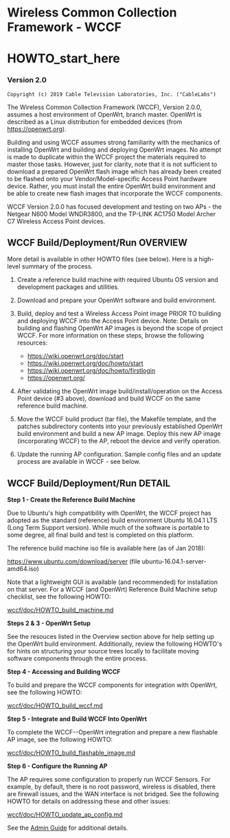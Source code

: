 # Wireless Common Collection Framework - WCCF

# HOWTO_start_here

### Version 2.0

`Copyright (c) 2019 Cable Television Laboratories, Inc. ("CableLabs")`

The Wireless Common Collection Framework (WCCF), Version 2.0.0, assumes a host environment of OpenWrt, branch master.  OpenWrt is described as a Linux distribution for embedded devices (from https://openwrt.org).  

Building and using WCCF assumes strong familiarity with the mechanics of installing OpenWrt and building and deploying OpenWrt images.  No attempt is made to duplicate within the WCCF project the materials required to master those tasks.  However, just for clarity, note that it is not sufficient to download a prepared OpenWrt flash image which has already been created to be flashed onto your Vendor/Model-specific Access Point hardware device.  Rather, you must install the entire OpenWrt build environment and be able to create new flash images that incorporate the WCCF components.

WCCF Version 2.0.0 has focused development and testing on two APs - the Netgear N600 Model WNDR3800, and the TP-LINK AC1750 Model Archer C7 Wireless Access Point devices.


## WCCF Build/Deployment/Run OVERVIEW

More detail is available in other HOWTO files (see below).  Here is a high-level summary of the process.

1. Create a reference build machine with required Ubuntu OS version and development packages and utilities.

2. Download and prepare your OpenWrt software and build environment.

3. Build, deploy and test a Wireless Access Point image PRIOR TO building and deploying WCCF into the Access Point device.  Note: Details on building and flashing OpenWrt AP images is beyond the scope of project WCCF.  For more information on these steps, browse the following resources:

    - https://wiki.openwrt.org/doc/start
    - https://wiki.openwrt.org/doc/howto/start
    - https://wiki.openwrt.org/doc/howto/firstlogin
    - https://openwrt.org/

4. After validating the OpenWrt image build/install/operation on the Access Point device (#3 above), download and build WCCF on the same reference build machine.

5. Move the WCCF build product (tar file), the Makefile template, and the patches subdirectory contents into your previously established OpenWrt build environment and build a new AP image.  Deploy this new AP image (incorporating WCCF) to the AP, reboot the device and verify operation.

6. Update the running AP configuration.  Sample config files and an update process are available in WCCF - see below.

## WCCF Build/Deployment/Run DETAIL

**Step 1 - Create the Reference Build Machine**

Due to Ubuntu's high compatibility with OpenWrt, the WCCF project has adopted as the standard (reference) build environment Ubuntu 16.04.1 LTS (Long Term Support version).  While much of the software is portable to some degree, all final build and test is completed on this platform.

The reference build machine iso file is available here (as of Jan 2018):
 
 https://www.ubuntu.com/download/server
 (file ubuntu-16.04.1-server-amd64.iso)

Note that a lightweight GUI is available (and recommended) for installation on that server.  For a WCCF (and OpenWrt) Reference Build Machine setup checklist, see the following HOWTO:

[wccf/doc/HOWTO_build_machine.md](./HOWTO_build_machine.md)

**Steps 2 & 3 - OpenWrt Setup**

See the resouces listed in the Overview section above for help setting up the OpenWrt build environment.  Additionally, review the following HOWTO's for hints on structuring your source trees locally to facilitate moving software components through the entire process.

**Step 4 - Accessing and Building WCCF**

To build and prepare the WCCF components for integration with OpenWrt, see the following HOWTO:

[wccf/doc/HOWTO_build_wccf.md](./HOWTO_build_wccf.md)

**Step 5 - Integrate and Build WCCF Into OpenWrt**

To complete the WCCF--OpenWrt integration and prepare a new flashable AP image, see the following HOWTO:

[wccf/doc/HOWTO_build_flashable_image.md](./HOWTO_build_flashable_image.md)

**Step 6 - Configure the Running AP**

The AP requires some configuration to properly run WCCF Sensors.  For example, by default, there is no root password, wireless is disabled, there are firewall issues, and the WAN interface is not bridged.  See the following HOWTO for details on addressing these and other issues:

[wccf/doc/HOWTO_update_ap_config.md](./HOWTO_update_ap_config.md)

See the [Admin Guide](./AdminGuide.md) for additional details.

